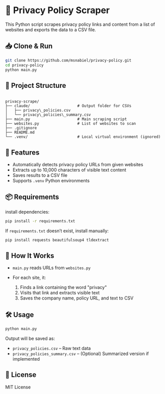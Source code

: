 # 🔐 Privacy Policy Scraper

This Python script scrapes privacy policy links and content from a list of websites and exports the data to a CSV file.
## 📥 Clone & Run

```bash
git clone https://github.com/msnabiel/privacy-policy.git
cd privacy-policy
python main.py
```

## 📂 Project Structure

```

privacy-scrape/
├── claude/                     # Output folder for CSVs
│   ├── privacy\_policies.csv
│   └── privacy\_policies\_summary.csv
├── main.py                     # Main scraping script
├── websites.py                 # List of websites to scan
├── .gitignore
├── README.md
└── .venv/                      # Local virtual environment (ignored)

````

## 🚀 Features

- Automatically detects privacy policy URLs from given websites
- Extracts up to 10,000 characters of visible text content
- Saves results to a CSV file
- Supports `.venv` Python environments

## 📦 Requirements

install dependencies:

```bash
pip install -r requirements.txt
````

If `requirements.txt` doesn’t exist, install manually:

```bash
pip install requests beautifulsoup4 tldextract
```

## 🧠 How It Works

* `main.py` reads URLs from `websites.py`
* For each site, it:

  1. Finds a link containing the word "privacy"
  2. Visits that link and extracts visible text
  3. Saves the company name, policy URL, and text to CSV

## 🛠️ Usage

```bash
python main.py
```

Output will be saved as:

* `privacy_policies.csv` – Raw text data
* `privacy_policies_summary.csv` – (Optional) Summarized version if implemented

## 📄 License

MIT License
